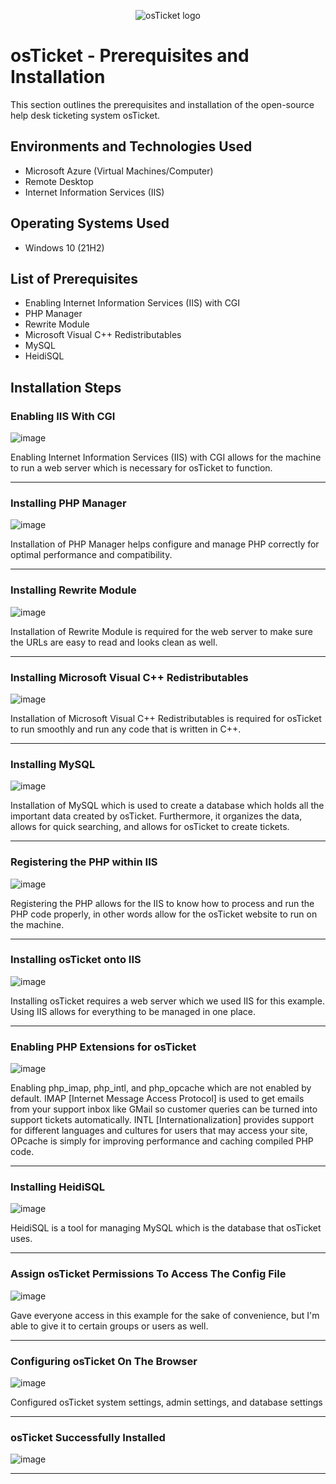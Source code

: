 <p align="center">
<img src="https://i.imgur.com/Clzj7Xs.png" alt="osTicket logo"/>
</p>

<h1>osTicket - Prerequisites and Installation</h1>
This section outlines the prerequisites and installation of the open-source help desk ticketing system osTicket.<br />

<h2>Environments and Technologies Used</h2>

- Microsoft Azure (Virtual Machines/Computer)
- Remote Desktop
- Internet Information Services (IIS)

<h2>Operating Systems Used </h2>

- Windows 10</b> (21H2)

<h2>List of Prerequisites</h2>

- Enabling Internet Information Services (IIS) with CGI
- PHP Manager
- Rewrite Module
- Microsoft Visual C++ Redistributables
- MySQL
- HeidiSQL

<h2>Installation Steps</h2>

<h3>Enabling IIS With CGI</h3>

![image](https://github.com/user-attachments/assets/2331c76c-cced-4990-a6af-fcdf737a2086)

<p>
Enabling Internet Information Services (IIS) with CGI allows for the machine to run a web server which is necessary for osTicket to function. 
</p>
<hr>
<h3>Installing PHP Manager</h3>

![image](https://github.com/user-attachments/assets/df6047ac-4c45-457e-8c07-51fe7087ff8a)

<p>
Installation of PHP Manager helps configure and manage PHP correctly for optimal performance and compatibility. 
  
</p>
<hr>
<h3>Installing Rewrite Module</h3>

![image](https://github.com/user-attachments/assets/41bf827b-5dc1-4666-81ec-1a4ecef20083)

<p>
Installation of Rewrite Module is required for the web server to make sure the URLs are easy to read and looks clean as well.
</p>
<hr>
<h3>Installing Microsoft Visual C++ Redistributables</h3>

![image](https://github.com/user-attachments/assets/62ffa7f0-fe11-4fa9-8641-620d30510cfa)

<p>
Installation of Microsoft Visual C++ Redistributables is required for osTicket to run smoothly and run any code that is written in C++.  
</p>
<hr>
<h3>Installing MySQL</h3>

![image](https://github.com/user-attachments/assets/7d0ab29c-3fb2-4efc-9081-b205d2427fe8)

<p>Installation of MySQL which is used to create a database which holds all the important data created by osTicket. Furthermore, it organizes the data, allows for quick searching, and allows for osTicket to create tickets.</p>
<hr>
<h3>Registering the PHP within IIS</h3>

![image](https://github.com/user-attachments/assets/b740df8b-579d-4d97-afff-8f5441f1dc4b)

<p>Registering the PHP allows for the IIS to know how to process and run the PHP code properly, in other words allow for the osTicket website to run on the machine.</p>
<hr>
<h3>Installing osTicket onto IIS</h3>

![image](https://github.com/user-attachments/assets/4787f247-6e30-47f4-a204-e32d7cedb556)

<p>Installing osTicket requires a web server which we used IIS for this example. Using IIS allows for everything to be managed in one place.</p>
<hr>
<h3>Enabling PHP Extensions for osTicket</h3>

![image](https://github.com/user-attachments/assets/0c16c139-d134-4441-863f-f0907a8824c0)

<p>Enabling php_imap, php_intl, and php_opcache which are not enabled by default. IMAP [Internet Message Access Protocol] is used to get emails from your support inbox like GMail so customer queries can be turned into support tickets automatically. INTL [Internationalization] provides support for different languages and cultures for users that may access your site, OPcache is simply for improving performance and caching compiled PHP code.</p>
<hr>
<h3>Installing HeidiSQL</h3>

![image](https://github.com/user-attachments/assets/8315ed50-aee5-4bf8-bdc1-cda8bef49b0f)

<p>HeidiSQL is a tool for managing MySQL which is the database that osTicket uses.</p>
<hr>
<h3>Assign osTicket Permissions To Access The Config File</h3>

![image](https://github.com/user-attachments/assets/fb79ebbd-0701-4729-b6e2-e589dab1d5de)

<p>Gave everyone access in this example for the sake of convenience, but I'm able to give it to certain groups or users as well.</p>
<hr>
<h3>Configuring osTicket On The Browser</h3>

![image](https://github.com/user-attachments/assets/48bb9ac2-72d6-46b7-b293-7d40702ddc26)

<p>Configured osTicket system settings, admin settings, and database settings</p>
<hr>
<h3>osTicket Successfully Installed</h3>

![image](https://github.com/user-attachments/assets/8b162868-f61a-4a1d-aeb8-b901649eade8)
<hr>

